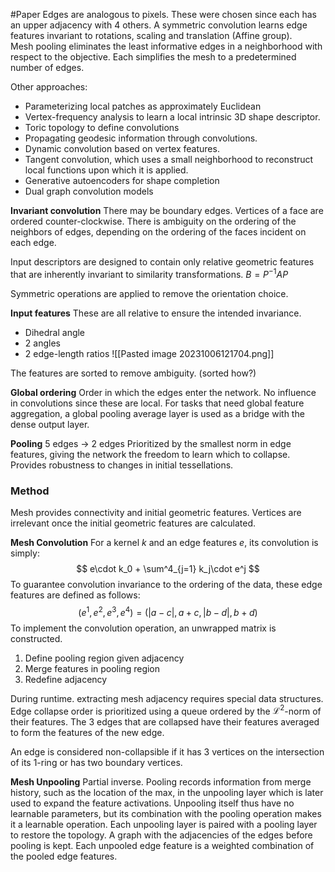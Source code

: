 #Paper 
Edges are analogous to pixels. 
These were chosen since each has an upper adjacency with 4 others.
A symmetric convolution learns edge features invariant to rotations, scaling and translation (Affine group).  
Mesh pooling eliminates the least informative edges in a neighborhood with respect to the objective. Each simplifies the mesh to a predetermined number of edges. 

Other approaches:
- Parameterizing local patches as approximately Euclidean
- Vertex-frequency analysis to learn a local intrinsic 3D shape descriptor.
- Toric topology to define convolutions
- Propagating geodesic information through convolutions.
- Dynamic convolution based on vertex features.
- Tangent convolution, which uses a small neighborhood to reconstruct local functions upon which it is applied.
- Generative autoencoders for shape completion
- Dual graph convolution models

**Invariant convolution**
There may be boundary edges.
Vertices of a face are ordered counter-clockwise.
There is ambiguity on the ordering of the neighbors of edges, depending on the ordering of the faces incident on each edge.

Input descriptors are designed to contain only relative geometric features that are inherently invariant to similarity transformations. $B = P^{-1}AP$

Symmetric operations are applied to remove the orientation choice. 

**Input features**
These are all relative to ensure the intended invariance.
- Dihedral angle
- 2 angles
- 2 edge-length ratios
![[Pasted image 20231006121704.png]]

The features are sorted to remove ambiguity. (sorted how?)

**Global ordering**
Order in which the edges enter the network. 
No influence in convolutions since these are local.
For tasks that need global feature aggregation, a global pooling average layer is used as a bridge with the dense output layer. 

**Pooling**
5 edges $\rightarrow$ 2 edges
Prioritized by the smallest norm in edge features, giving the network the freedom to learn which to collapse.
Provides robustness to changes in initial tessellations.

### Method
Mesh provides connectivity and initial geometric features.
Vertices are irrelevant once the initial geometric features are calculated.

**Mesh Convolution**
For a kernel $k$ and an edge features $e$, its convolution is simply:
$$
e\cdot k_0 + \sum^4_{j=1} k_j\cdot e^j
$$
To guarantee convolution invariance to the ordering of the data, these edge features are defined as follows:
$$
(e^1,e^2, e^3, e^4) = (|a-c|, a+c, |b-d|,b+d)
$$
To implement the convolution operation, an unwrapped matrix is constructed.

1. Define pooling region given adjacency
2. Merge features in pooling region
3. Redefine adjacency

During runtime. extracting mesh adjacency requires special data structures.
Edge collapse order is prioritized using a queue ordered by the $\mathcal{L}^2$-norm of their features.
The 3 edges that are collapsed have their features averaged to form the features of the new edge. 

An edge is considered non-collapsible if it has 3 vertices on the intersection of its 1-ring or has two boundary vertices.

**Mesh Unpooling**
Partial inverse.
Pooling records information from merge history, such as the location of the max, in the unpooling layer which is later used to expand the feature activations.
Unpooling itself thus have no learnable parameters, but its combination with the pooling operation makes it a learnable operation.
Each unpooling layer is paired with a pooling layer to restore the topology.
A graph with the adjacencies of the edges before pooling is kept. 
Each unpooled edge feature is a weighted combination of the pooled edge features.